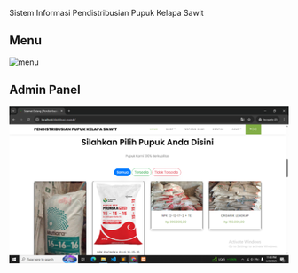 Sistem Informasi Pendistribusian Pupuk Kelapa Sawit

<h2>Menu</h2>
<img width="1200" alt="menu" src="https://raw.githubusercontent.com/bforbilly24/ecommerce_with_codeigniter/main/images/menu.png">

<!-- Gambar tambahan yang masih dikomentari -->
<!--
<img width="1200" alt="1.2-co" src="https://raw.githubusercontent.com/bsiproject/distribusi-pupuk/main/images/bg-login.png">
<img width="1200" alt="1.3-payment" src="https://raw.githubusercontent.com/bsiproject/distribusi-pupuk/main/images/bg-home.png">
-->

<h2>Admin Panel</h2>
<img width="1200" alt="2-admin-panel" src="https://raw.githubusercontent.com/bsiproject/distribusi-pupuk/main/images/bg-option.png">


